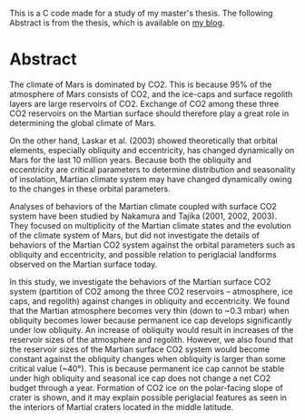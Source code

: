 This is a C code made for a study of my master's thesis. The following Abstract is from the thesis, which is available on [my blog](https://lookbackmargin.blog/2020/05/11/mars-co2-system-and-obliquity/).

# Abstract
The climate of Mars is dominated by CO2. This is because 95% of the atmosphere of Mars consists of CO2, and the ice-caps and surface regolith layers are large reservoirs of CO2. Exchange of CO2 among these three CO2 reservoirs on the Martian surface should therefore play a great role in determining the global climate of Mars.

On the other hand, Laskar et al. (2003) showed theoretically that orbital elements, especially obliquity and eccentricity, has changed dynamically on Mars for the last 10 million years. Because both the obliquity and eccentricity are critical parameters to determine distribution and seasonality of insolation, Martian climate system may have changed dynamically owing to the changes in these orbital parameters.

Analyses of behaviors of the Martian climate coupled with surface CO2 system have been studied by Nakamura and Tajika (2001, 2002, 2003). They focused on multiplicity of the Martian climate states and the evolution of the climate system of Mars, but did not investigate the details of behaviors of the Martian CO2 system against the orbital parameters such as obliquity and eccentricity, and possible relation to periglacial landforms observed on the Martian surface today.

In this study, we investigate the behaviors of the Martian surface CO2 system (partition of CO2 among the three CO2 reservoirs – atmosphere, ice caps, and regolith) against changes in obliquity and eccentricity. We found that the Martian atmosphere becomes very thin (down to ~0.3 mbar) when obliquity becomes lower because permanent ice cap develops significantly under low obliquity. An increase of obliquity would result in increases of the reservoir sizes of the atmosphere and regolith. However, we also found that the reservoir sizes of the Martian surface CO2 system would become constant against the obliquity changes when obliquity is larger than some critical value (~40°). This is because permanent ice cap cannot be stable under high obliquity and seasonal ice cap does not change a net CO2 budget through a year. Formation of CO2 ice on the polar-facing slope of crater is shown, and it may explain possible periglacial features as seen in the interiors of Martial craters located in the middle latitude.

